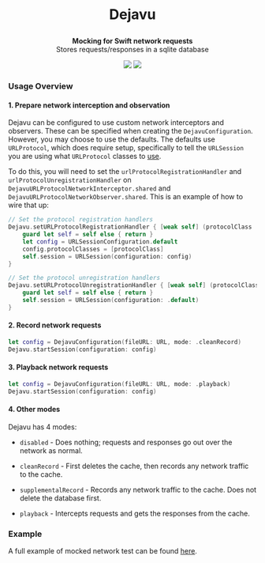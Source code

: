 # <p align="center">Dejavu</p>

<p align="center">
    <strong>Mocking for Swift network requests</strong>
    <br>
    Stores requests/responses in a sqlite database
</p>

<p align="center">
	<img src="https://img.shields.io/badge/license-Apache-blue">
	<img src="https://img.shields.io/badge/swift-5.7-orange">
</p>

### Usage Overview

#### 1. Prepare network interception and observation

Dejavu can be configured to use custom network interceptors and observers. These can be specified when creating the `DejavuConfiguration`.  However, you may choose to use the defaults. The defaults use `URLProtocol`, which does require setup, specifically to tell the `URLSession` you are using what `URLProtocol` classes to [use](https://developer.apple.com/documentation/foundation/urlsessionconfiguration/1411050-protocolclasses).

To do this, you will need to set the `urlProtocolRegistrationHandler` and `urlProtocolUnregistrationHandler` on `DejavuURLProtocolNetworkInterceptor.shared` and `DejavuURLProtocolNetworkObserver.shared`. This is an example of how to wire that up:

```swift
// Set the protocol registration handlers
Dejavu.setURLProtocolRegistrationHandler { [weak self] (protocolClass : AnyClass) in
    guard let self = self else { return }
    let config = URLSessionConfiguration.default
    config.protocolClasses = [protocolClass]
    self.session = URLSession(configuration: config)
}

// Set the protocol unregistration handlers
Dejavu.setURLProtocolUnregistrationHandler { [weak self] (protocolClass : AnyClass) in
    guard let self = self else { return }
    self.session = URLSession(configuration: .default)
}
```

#### 2. Record network requests

```swift
let config = DejavuConfiguration(fileURL: URL, mode: .cleanRecord)
Dejavu.startSession(configuration: config)
```

#### 3. Playback network requests

```swift
let config = DejavuConfiguration(fileURL: URL, mode: .playback)
Dejavu.startSession(configuration: config)
```

#### 4. Other modes

Dejavu has 4 modes:

- `disabled` - Does nothing; requests and responses go out over the network as normal.

- `cleanRecord` - First deletes the cache, then records any network traffic to the cache.
 
- `supplementalRecord` - Records any network traffic to the cache. Does not delete the database first.

- `playback` - Intercepts requests and gets the responses from the cache.

### Example

A full example of mocked network test can be found [here](Examples/ExamplesTests/ExamplesTests.swift).